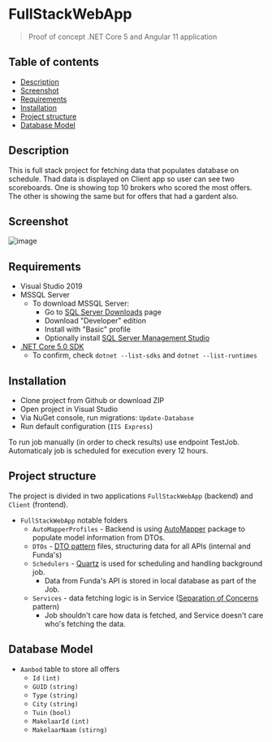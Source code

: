 # FullStackWebApp
> Proof of concept .NET Core 5 and Angular 11 application


## Table of contents
* [Description](#description)
* [Screenshot](#screenshot)
* [Requirements](#requirements)
* [Installation](#installation)
* [Project structure](#project-structure)
* [Database Model](#database-model)

## Description
This is full stack project for fetching data that populates database on schedule. Thad data is displayed on Client app so user can see two scoreboards. One is showing top 10 brokers who scored the most offers. The other is showing the same but for offers that had a gardent also.

## Screenshot
![image](https://user-images.githubusercontent.com/16215654/111913586-20ba1100-8a6f-11eb-8c8c-28ae2a141743.png)

## Requirements
- Visual Studio 2019
- MSSQL Server
    - To download MSSQL Server:
        - Go to [SQL Server Downloads](https://www.microsoft.com/en-us/sql-server/sql-server-downloads) page
        - Download "Developer" edition
        - Install with "Basic" profile
        - Optionally install [SQL Server Management Studio](https://docs.microsoft.com/en-us/sql/ssms/download-sql-server-management-studio-ssms?redirectedfrom=MSDN&view=sql-server-ver15)
- [.NET Core 5.0 SDK](https://dotnet.microsoft.com/download/dotnet/5.0)
    - To confirm, check `dotnet --list-sdks` and `dotnet --list-runtimes`


## Installation
- Clone project from Github or download ZIP
- Open project in Visual Studio
- Via NuGet console, run migrations: `Update-Database`
- Run default configuration (`IIS Express`)

To run job manually (in order to check results) use endpoint TestJob. Automaticaly job is scheduled for execution every 12 hours.

## Project structure
The project is divided in two applications `FullStackWebApp` (backend) and `Client` (frontend).

- `FullStackWebApp` notable folders
    - `AutoMapperProfiles` - Backend is using [AutoMapper](https://www.nuget.org/packages/automapper/) package to populate model information from DTOs.
    - `DTOs` - [DTO pattern](https://en.wikipedia.org/wiki/Data_transfer_object) files, structuring data for all APIs (internal and Funda's)
    - `Schedulers` - [Quartz](https://www.nuget.org/packages/Quartz/) is used for scheduling and handling background job.
        - Data from Funda's API is stored in local database as part of the Job.
    - `Services` - data fetching logic is in Service ([Separation of Concerns](https://en.wikipedia.org/wiki/Separation_of_concerns) pattern)
        - Job shouldn't care how data is fetched, and Service doesn't care who's fetching the data.
    
## Database Model
- `Aanbod` table to store all offers
    - `Id` `(int)`
    - `GUID` `(string)`
    - `Type` `(string)`
    - `City` `(string)`
    - `Tuin` `(bool)`
    - `MakelaarId` `(int)`
    - `MakelaarNaam` `(stirng)`
